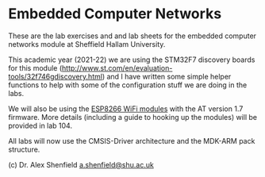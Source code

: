 # Embedded Computer Networks
These are the lab exercises and and lab sheets for the embedded computer networks module at Sheffield Hallam University.  

This academic year (2021-22) we are using the STM32F7 discovery boards for this module (http://www.st.com/en/evaluation-tools/32f746gdiscovery.html) and I have written some simple helper functions to help with some of the configuration stuff we are doing in the labs.

We will also be using the [ESP8266 WiFi modules](https://cpc.farnell.com/seeed-studio/317060016/esp8266-wifi-module-breakout-board/dp/SC14502?mckv=sVEipMTWw_dc|pcrid|224679642167|kword||match||plid||slid||product|SC14502|pgrid|47129782516|ptaid|pla-929885903229|&CMP=KNC-GUK-CPC-SHOPPING&s_kwcid=AL!5616!3!224679642167!!!network}!929885903229!&gclid=CjwKCAjwuvmHBhAxEiwAWAYj-B0l3FAypVNtEIppaZzfNAN8sSebz32FAlqlZ8PrsksdQlkt_joUqBoCVzYQAvD_BwE) with the AT version 1.7 firmware. More details (including a guide to hooking up the modules) will be provided in lab 104.

All labs will now use the CMSIS-Driver architecture and the MDK-ARM pack structure.

(c) Dr. Alex Shenfield
a.shenfield@shu.ac.uk

